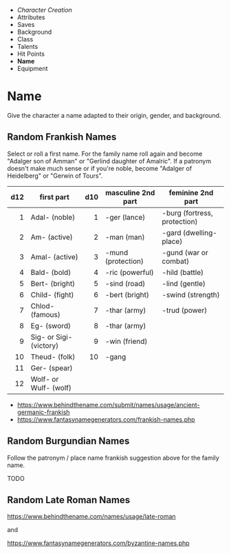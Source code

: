 
<!-- .margin.compass -->
* _Character Creation_
* Attributes
* Saves
* Background
* Class
* Talents
* Hit Points
* **Name**
* Equipment


# Name

Give the character a name adapted to their origin, gender, and background.

## Random Frankish Names

Select or roll a first name. For the family name roll again and become "Adalger son of Amman" or "Gerlind daughter of Amalric". If a patronym doesn't make much sense or if you're noble, become "Adalger of Heidelberg" or "Gerwin of Tours".

| d12 | first part              | d10 | masculine 2nd part | feminine 2nd part            |
|----:|-------------------------|----:|--------------------|------------------------------|
|   1 | Adal- (noble)           |   1 | -ger (lance)       | -burg (fortress, protection) |
|   2 | Am- (active)            |   2 | -man (man)         | -gard (dwelling-place)       |
|   3 | Amal- (active)          |   3 | -mund (protection) | -gund (war or combat)        |
|   4 | Bald- (bold)            |   4 | -ric (powerful)    | -hild (battle)               |
|   5 | Bert- (bright)          |   5 | -sind (road)       | -lind (gentle)               |
|   6 | Child- (fight)          |   6 | -bert (bright)     | -swind (strength)            |
|   7 | Chlod- (famous)         |   7 | -thar (army)       | -trud (power)                |
|   8 | Eg- (sword)             |   8 | -thar (army)       |                              |
|   9 | Sig- or Sigi- (victory) |   9 | -win (friend)      |                              |
|  10 | Theud- (folk)           |  10 | -gang              |                              |
|  11 | Ger- (spear)            |     |                    | |
|  12 | Wolf- or Wulf- (wolf)   |     |                    | |

* https://www.behindthename.com/submit/names/usage/ancient-germanic-frankish
* https://www.fantasynamegenerators.com/frankish-names.php

## Random Burgundian Names

Follow the patronym / place name frankish suggestion above for the family name.

TODO

## Random Late Roman Names

https://www.behindthename.com/names/usage/late-roman

and

https://www.fantasynamegenerators.com/byzantine-names.php

